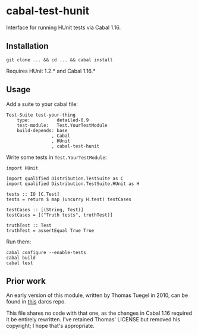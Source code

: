 # cabal-test-hunit

Interface for running HUnit tests via Cabal 1.16.

## Installation

~~~
git clone ... && cd ... && cabal install
~~~

Requires HUnit 1.2.* and Cabal 1.16.*

## Usage

Add a suite to your cabal file:

~~~
Test-Suite test-your-thing
    type:          detailed-0.9
    test-module:   Test.YourTestModule
    build-depends: base
                 , Cabal
                 , HUnit
                 , cabal-test-hunit
~~~

Write some tests in `Test.YourTestModule`:

~~~ { .haskell }
import HUnit

import qualified Distribution.TestSuite as C
import qualified Distribution.TestSuite.HUnit as H

tests :: IO [C.Test]
tests = return $ map (uncurry H.test) testCases

testCases :: [(String, Test)]
testCases = [("Truth tests", truthTest)]

truthTest :: Test
truthTest = assertEqual True True
~~~

Run them:

~~~
cabal configure --enable-tests
cabal build
cabal test
~~~

## Prior work

An early version of this module, written by Thomas Tuegel in 2010, can 
be found in [this][cth] darcs repo.

[cth]: http://community.haskell.org/~ttuegel/cabal-test-hunit

This file shares no code with that one, as the changes in Cabal 1.16
required it be entirely rewritten. I've retained Thomas' LICENSE but
removed his copyright; I hope that's appropriate.
